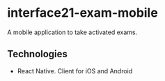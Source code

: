 # interface21-exam-mobile
A mobile application to take activated exams.

## Technologies
- React Native. Client for iOS and Android
